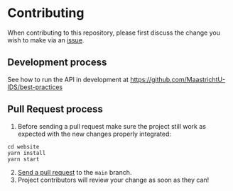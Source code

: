 # Contributing

When contributing to this repository, please first discuss the change you wish to make via an [issue](https://github.com/MaastrichtU-IDS/best-practices/issues).

## Development process

See how to run the API in development at https://github.com/MaastrichtU-IDS/best-practices

## Pull Request process

1. Before sending a pull request make sure the project still work as expected with the new changes properly integrated:
```
cd website
yarn install
yarn start
```
2. [Send a pull request](https://github.com/MaastrichtU-IDS/best-practices/compare) to the `main` branch.
3. Project contributors will review your change as soon as they can!

